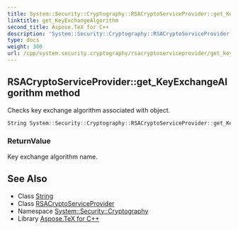 ```yaml
---
title: System::Security::Cryptography::RSACryptoServiceProvider::get_KeyExchangeAlgorithm method
linktitle: get_KeyExchangeAlgorithm
second_title: Aspose.TeX for C++
description: 'System::Security::Cryptography::RSACryptoServiceProvider::get_KeyExchangeAlgorithm method. Checks key exchange algorithm associated with object in C++.'
type: docs
weight: 300
url: /cpp/system.security.cryptography/rsacryptoserviceprovider/get_keyexchangealgorithm/
---
```

## RSACryptoServiceProvider::get_KeyExchangeAlgorithm method


Checks key exchange algorithm associated with object.

```cpp
String System::Security::Cryptography::RSACryptoServiceProvider::get_KeyExchangeAlgorithm() override
```


### ReturnValue

Key exchange algorithm name.

## See Also

* Class [String](../../../system/string/)
* Class [RSACryptoServiceProvider](../)
* Namespace [System::Security::Cryptography](../../)
* Library [Aspose.TeX for C++](../../../)
